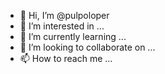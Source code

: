 - 👋 Hi, I’m @pulpoloper
- 👀 I’m interested in ...
- 🌱 I’m currently learning ...
- 💞️ I’m looking to collaborate on ...
- 📫 How to reach me ...

<!---
pulpoloper/pulpoloper is a ✨ special ✨ repository because its `README.md` (this file) appears on your GitHub profile.
You can click the Preview link to take a look at your changes.
--->
